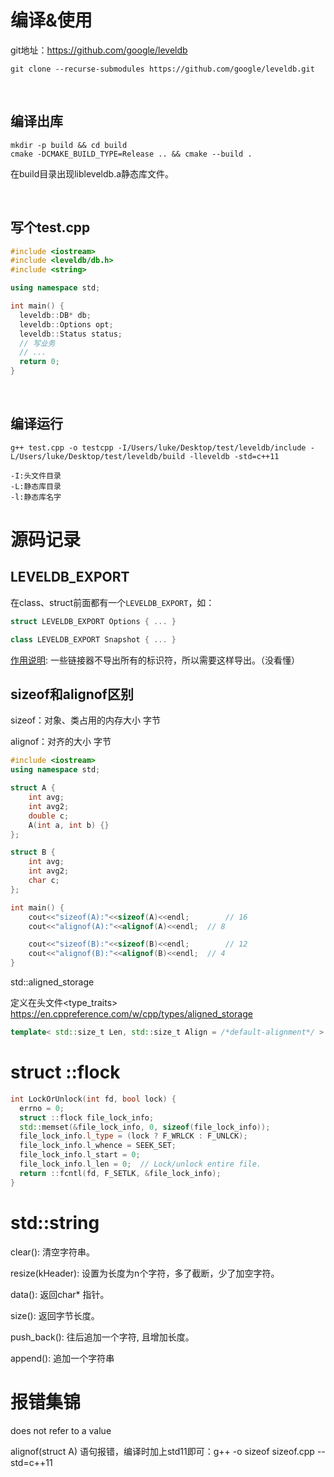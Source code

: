 # 编译&使用

git地址：https://github.com/google/leveldb

```shell
git clone --recurse-submodules https://github.com/google/leveldb.git
```

<br />

## 编译出库

```shell
mkdir -p build && cd build
cmake -DCMAKE_BUILD_TYPE=Release .. && cmake --build .
```

在build目录出现libleveldb.a静态库文件。

<br />

## 写个test.cpp

```c++
#include <iostream>
#include <leveldb/db.h>
#include <string>

using namespace std;

int main() {
  leveldb::DB* db;
  leveldb::Options opt;
  leveldb::Status status;
  // 写业务
  // ...
  return 0;
}
```

<br />

## 编译运行

```shell
g++ test.cpp -o testcpp -I/Users/luke/Desktop/test/leveldb/include -L/Users/luke/Desktop/test/leveldb/build -lleveldb -std=c++11

-I:头文件目录
-L:静态库目录
-l:静态库名字
```





# 源码记录

## LEVELDB_EXPORT

在class、struct前面都有一个`LEVELDB_EXPORT`，如：

```c++
struct LEVELDB_EXPORT Options { ... }

class LEVELDB_EXPORT Snapshot { ... }
```

[作用说明](https://stackoverflow.com/questions/70814746/what-does-it-mean-class-leveldb-export-status-in-leveldb): 一些链接器不导出所有的标识符，所以需要这样导出。（没看懂）





## sizeof和alignof区别

sizeof：对象、类占用的内存大小 字节

alignof：对齐的大小 字节

```c++
#include <iostream>
using namespace std;

struct A {
	int avg;
	int avg2;
	double c;
	A(int a, int b) {}
};

struct B {
	int avg;
	int avg2;
	char c;
};

int main() {
	cout<<"sizeof(A):"<<sizeof(A)<<endl;		// 16
	cout<<"alignof(A):"<<alignof(A)<<endl;	// 8

	cout<<"sizeof(B):"<<sizeof(B)<<endl; 		// 12
	cout<<"alignof(B):"<<alignof(B)<<endl;	// 4
}
```



std::aligned_storage

定义在头文件<type_traits> https://en.cppreference.com/w/cpp/types/aligned_storage

```c++
template< std::size_t Len, std::size_t Align = /*default-alignment*/ >
```



# struct ::flock

```c++
int LockOrUnlock(int fd, bool lock) {
  errno = 0;
  struct ::flock file_lock_info;
  std::memset(&file_lock_info, 0, sizeof(file_lock_info));
  file_lock_info.l_type = (lock ? F_WRLCK : F_UNLCK);
  file_lock_info.l_whence = SEEK_SET;
  file_lock_info.l_start = 0;
  file_lock_info.l_len = 0;  // Lock/unlock entire file.
  return ::fcntl(fd, F_SETLK, &file_lock_info);
}
```



# std::string

clear(): 清空字符串。

resize(kHeader): 设置为长度为n个字符，多了截断，少了加空字符。

data(): 返回char* 指针。

size(): 返回字节长度。

push_back(): 往后追加一个字符, 且增加长度。

append(): 追加一个字符串





# 报错集锦

does not refer to a value

alignof(struct A) 语句报错，编译时加上std11即可：g++ -o sizeof sizeof.cpp --std=c++11

<br />

